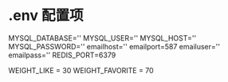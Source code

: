 # .env 配置项
MYSQL_DATABASE=''
MYSQL_USER=''
MYSQL_HOST=''
MYSQL_PASSWORD=''
emailhost=''
emailport=587
emailuser=''
emailpass=''
REDIS_PORT=6379

WEIGHT_LIKE = 30
WEIGHT_FAVORITE = 70
